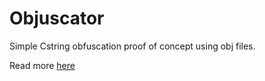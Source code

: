 # Objuscator
Simple Cstring obfuscation proof of concept using obj files. 

Read more [here](https://underprivilege.blogspot.com/2022/12/hiding-c-strings-on-windows-executables.html)
